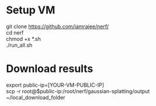 # Setup VM
git clone https://github.com/iamrajee/nerf/  
cd nerf  
chmod +x *.sh  
./run_all.sh  

# Download results
export public-ip=[YOUR-VM-PUBLIC-IP]  
scp -r root@$public-ip:/root/nerf/gaussian-splatting/output ~/local_download_folder   
